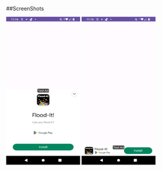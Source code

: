 ##ScreenShots

<img width="200" height="400" src="screenshots/Screenshot_20231214-111631.png" alt="Image" >  <img width="200" height="400" src="screenshots/Screenshot_20231214-111637.png" alt="Image" >
